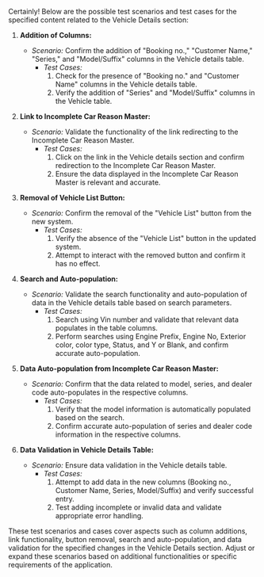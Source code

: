 Certainly! Below are the possible test scenarios and test cases for the specified content related to the Vehicle Details section:

1. **Addition of Columns:**
   - *Scenario:* Confirm the addition of "Booking no.," "Customer Name," "Series," and "Model/Suffix" columns in the Vehicle details table.
     - *Test Cases:*
       1. Check for the presence of "Booking no." and "Customer Name" columns in the Vehicle details table.
       2. Verify the addition of "Series" and "Model/Suffix" columns in the Vehicle table.

2. **Link to Incomplete Car Reason Master:**
   - *Scenario:* Validate the functionality of the link redirecting to the Incomplete Car Reason Master.
     - *Test Cases:*
       1. Click on the link in the Vehicle details section and confirm redirection to the Incomplete Car Reason Master.
       2. Ensure the data displayed in the Incomplete Car Reason Master is relevant and accurate.

3. **Removal of Vehicle List Button:**
   - *Scenario:* Confirm the removal of the "Vehicle List" button from the new system.
     - *Test Cases:*
       1. Verify the absence of the "Vehicle List" button in the updated system.
       2. Attempt to interact with the removed button and confirm it has no effect.

4. **Search and Auto-population:**
   - *Scenario:* Validate the search functionality and auto-population of data in the Vehicle details table based on search parameters.
     - *Test Cases:*
       1. Search using Vin number and validate that relevant data populates in the table columns.
       2. Perform searches using Engine Prefix, Engine No, Exterior color, color type, Status, and Y or Blank, and confirm accurate auto-population.

5. **Data Auto-population from Incomplete Car Reason Master:**
   - *Scenario:* Confirm that the data related to model, series, and dealer code auto-populates in the respective columns.
     - *Test Cases:*
       1. Verify that the model information is automatically populated based on the search.
       2. Confirm accurate auto-population of series and dealer code information in the respective columns.

6. **Data Validation in Vehicle Details Table:**
   - *Scenario:* Ensure data validation in the Vehicle details table.
     - *Test Cases:*
       1. Attempt to add data in the new columns (Booking no., Customer Name, Series, Model/Suffix) and verify successful entry.
       2. Test adding incomplete or invalid data and validate appropriate error handling.

These test scenarios and cases cover aspects such as column additions, link functionality, button removal, search and auto-population, and data validation for the specified changes in the Vehicle Details section. Adjust or expand these scenarios based on additional functionalities or specific requirements of the application.
